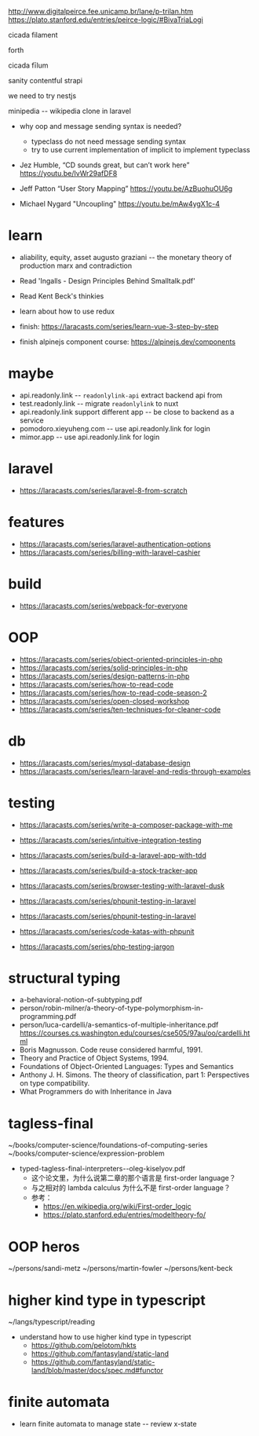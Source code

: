 http://www.digitalpeirce.fee.unicamp.br/lane/p-trilan.htm
https://plato.stanford.edu/entries/peirce-logic/#BivaTriaLogi

cicada filament

forth

cicada fīlum


sanity
contentful
strapi

we need to try nestjs

minipedia -- wikipedia clone in laravel

- why oop and message sending syntax is needed?
  - typeclass do not need message sending syntax
  - try to use current implementation of implicit to implement typeclass

- Jez Humble, “CD sounds great, but can’t work here” https://youtu.be/IvWr29afDF8
- Jeff Patton “User Story Mapping” https://youtu.be/AzBuohuOU6g
- Michael Nygard "Uncoupling" https://youtu.be/mAw4ygX1c-4

# learn

- aliability, equity, asset
  augusto graziani -- the monetary theory of production
  marx and contradiction

- Read 'Ingalls - Design Principles Behind Smalltalk.pdf'
- Read Kent Beck's thinkies

- learn about how to use redux

- finish: https://laracasts.com/series/learn-vue-3-step-by-step
- finish alpinejs component course: https://alpinejs.dev/components

# maybe

- api.readonly.link -- `readonlylink-api` extract backend api from
- test.readonly.link -- migrate `readonlylink` to nuxt
- api.readonly.link support different app -- be close to backend as a service
- pomodoro.xieyuheng.com -- use api.readonly.link for login
- mimor.app -- use api.readonly.link for login

# laravel

- https://laracasts.com/series/laravel-8-from-scratch

# features

- https://laracasts.com/series/laravel-authentication-options
- https://laracasts.com/series/billing-with-laravel-cashier

# build

- https://laracasts.com/series/webpack-for-everyone

# OOP

- https://laracasts.com/series/object-oriented-principles-in-php
- https://laracasts.com/series/solid-principles-in-php
- https://laracasts.com/series/design-patterns-in-php
- https://laracasts.com/series/how-to-read-code
- https://laracasts.com/series/how-to-read-code-season-2
- https://laracasts.com/series/open-closed-workshop
- https://laracasts.com/series/ten-techniques-for-cleaner-code

# db

- https://laracasts.com/series/mysql-database-design
- https://laracasts.com/series/learn-laravel-and-redis-through-examples

# testing

- https://laracasts.com/series/write-a-composer-package-with-me
- https://laracasts.com/series/intuitive-integration-testing
- https://laracasts.com/series/build-a-laravel-app-with-tdd
- https://laracasts.com/series/build-a-stock-tracker-app
- https://laracasts.com/series/browser-testing-with-laravel-dusk
- https://laracasts.com/series/phpunit-testing-in-laravel

- https://laracasts.com/series/phpunit-testing-in-laravel
- https://laracasts.com/series/code-katas-with-phpunit
- https://laracasts.com/series/php-testing-jargon

# structural typing

- a-behavioral-notion-of-subtyping.pdf
- person/robin-milner/a-theory-of-type-polymorphism-in-programming.pdf
- person/luca-cardelli/a-semantics-of-multiple-inheritance.pdf
  <https://courses.cs.washington.edu/courses/cse505/97au/oo/cardelli.html>
- Boris Magnusson. Code reuse considered harmful, 1991.
- Theory and Practice of Object Systems, 1994.
- Foundations of Object-Oriented Languages: Types and Semantics
- Anthony J. H. Simons. The theory of classification, part 1: Perspectives on type compatibility.
- What Programmers do with Inheritance in Java

# tagless-final

~/books/computer-science/foundations-of-computing-series
~/books/computer-science/expression-problem

- typed-tagless-final-interpreters--oleg-kiselyov.pdf
  - 这个论文里，为什么说第二章的那个语言是 first-order language？
  - 与之相对的 lambda calculus 为什么不是 first-order language？
  - 参考：
    - https://en.wikipedia.org/wiki/First-order_logic
    - https://plato.stanford.edu/entries/modeltheory-fo/

# OOP heros

~/persons/sandi-metz
~/persons/martin-fowler
~/persons/kent-beck

# higher kind type in typescript

~/langs/typescript/reading

- understand how to use higher kind type in typescript
  - https://github.com/pelotom/hkts
  - https://github.com/fantasyland/static-land
  - https://github.com/fantasyland/static-land/blob/master/docs/spec.md#functor

# finite automata

- learn finite automata to manage state -- review x-state
